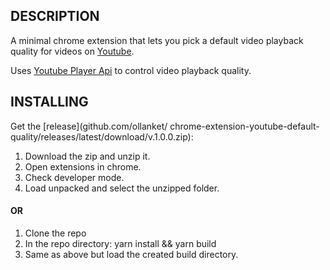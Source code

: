 ## DESCRIPTION

A minimal chrome extension that lets you pick a default video playback quality for videos on [Youtube](youtube.com).

Uses [Youtube Player Api](https://developers.google.com/youtube/iframe_api_reference) to control video playback quality.

## INSTALLING

Get the [release](github.com/ollanket/
chrome-extension-youtube-default-quality/releases/latest/download/v.1.0.0.zip):

1. Download the zip and unzip it.
2. Open extensions in chrome.
3. Check developer mode.
4. Load unpacked and select the unzipped folder.

#### OR

1. Clone the repo
2. In the repo directory: yarn install && yarn build
3. Same as above but load the created build directory.
